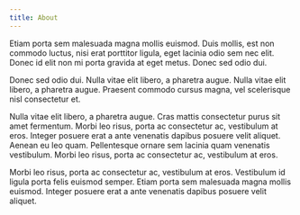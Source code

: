 ```yaml
---
title: About
---
```


Etiam porta sem malesuada magna mollis euismod. Duis mollis, est non commodo luctus, nisi erat porttitor ligula, eget lacinia odio sem nec elit. Donec id elit non mi porta gravida at eget metus. Donec sed odio dui.

Donec sed odio dui. Nulla vitae elit libero, a pharetra augue. Nulla vitae elit libero, a pharetra augue. Praesent commodo cursus magna, vel scelerisque nisl consectetur et.

Nulla vitae elit libero, a pharetra augue. Cras mattis consectetur purus sit amet fermentum. Morbi leo risus, porta ac consectetur ac, vestibulum at eros. Integer posuere erat a ante venenatis dapibus posuere velit aliquet. Aenean eu leo quam. Pellentesque ornare sem lacinia quam venenatis vestibulum. Morbi leo risus, porta ac consectetur ac, vestibulum at eros.

Morbi leo risus, porta ac consectetur ac, vestibulum at eros. Vestibulum id ligula porta felis euismod semper. Etiam porta sem malesuada magna mollis euismod. Integer posuere erat a ante venenatis dapibus posuere velit aliquet.